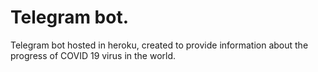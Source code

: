 # Telegram bot.
Telegram bot hosted in heroku, created to provide information about the progress of COVID 19 virus in the world.
